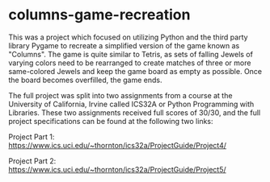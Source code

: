 # columns-game-recreation

This was a project which focused on utilizing Python and the third party library Pygame to recreate a simplified version of the game known as "Columns". 
The game is quite similar to Tetris, as sets of falling Jewels of varying colors need to be rearranged to create matches of 
three or more same-colored Jewels and keep the game board as empty as possible. Once the board becomes overfilled, the game 
ends.

The full project was split into two assignments from a course at the University of California, Irvine called ICS32A or Python Programming with Libraries. These two assignments received full scores of 30/30, and the full project specifications can be found at the following two links:

Project Part 1: https://www.ics.uci.edu/~thornton/ics32a/ProjectGuide/Project4/

Project Part 2: https://www.ics.uci.edu/~thornton/ics32a/ProjectGuide/Project5/
